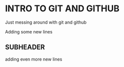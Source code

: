 # INTRO TO GIT AND GITHUB

Just messing around with git and github

Adding some new lines 

## SUBHEADER

adding even more new lines
